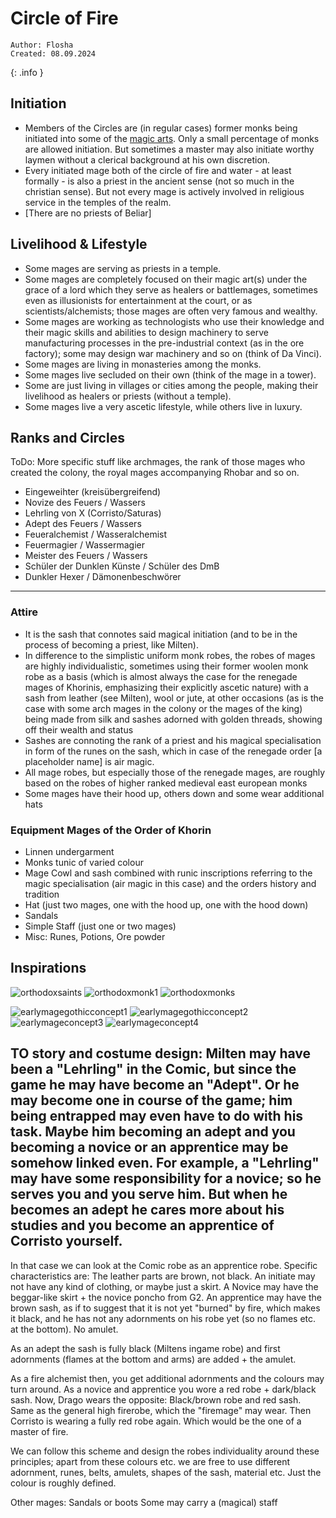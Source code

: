 # Circle of Fire

```
Author: Flosha
Created: 08.09.2024
```
{: .info }


## Initiation

* Members of the Circles are (in regular cases) former monks being initiated into some of the [magic arts](). Only a small percentage of monks are allowed initiation. But sometimes a master may also initiate worthy laymen without a clerical background at his own discretion. 
* Every initiated mage both of the circle of fire and water - at least formally - is also a priest in the ancient sense (not so much in the christian sense). But not every mage is actively involved in religious service in the temples of the realm. 
* [There are no priests of Beliar] 


## Livelihood & Lifestyle

* Some mages are serving as priests in a temple. 
* Some mages are completely focused on their magic art(s) under the grace of a lord which they serve as healers or battlemages, sometimes even as illusionists for entertainment at the court, or as scientists/alchemists; those mages are often very famous and wealthy.
* Some mages are working as technologists who use their knowledge and their magic skills and abilities to design machinery to serve manufacturing processes in the pre-industrial context (as in the ore factory); some may design war machinery and so on (think of Da Vinci).
* Some mages are living in monasteries among the monks.  
* Some mages live secluded on their own (think of the mage in a tower).
* Some are just living in villages or cities among the people, making their livelihood as healers or priests (without a temple).
* Some mages live a very ascetic lifestyle, while others live in luxury. 


## Ranks and Circles

ToDo: More specific stuff like archmages, the rank of those mages who created the colony, the royal mages accompanying Rhobar and so on.

* Eingeweihter (kreisübergreifend)
* Novize des Feuers / Wassers
* Lehrling von X (Corristo/Saturas)
* Adept des Feuers / Wassers
* Feueralchemist / Wasseralchemist
* Feuermagier / Wassermagier
* Meister des Feuers / Wassers
* Schüler der Dunklen Künste / Schüler des DmB
* Dunkler Hexer / Dämonenbeschwörer

---



### Attire

* It is the sash that connotes said magical initiation (and to be in the process of becoming a priest, like Milten). 
* In difference to the simplistic uniform monk robes, the robes of mages are highly individualistic, sometimes using their former woolen monk robe as a basis (which is almost always the case for the renegade mages of Khorinis, emphasizing their explicitly ascetic nature) with a sash from leather (see Milten), wool or jute, at other occasions (as is the case with some arch mages in the colony or the mages of the king) being made from silk and sashes adorned with golden threads, showing off their wealth and status
* Sashes are connoting the rank of a priest and his magical specialisation in form of the runes on the sash, which in case of the renegade order [a placeholder name] is air magic.
* All mage robes, but especially those of the renegade mages, are roughly based on the robes of higher ranked medieval east european monks
* Some mages have their hood up, others down and some wear additional hats


### Equipment Mages of the Order of Khorin

* Linnen undergarment
* Monks tunic of varied colour
* Mage Cowl and sash combined with runic inscriptions referring to the magic specialisation (air magic in this case) and the orders history and tradition
* Hat (just two mages, one with the hood up, one with the hood down)
* Sandals
* Simple Staff (just one or two mages)
* Misc: Runes, Potions, Ore powder


## Inspirations

![orthodoxsaints](/_img/factions/guilds/orthodoxsaints.jpg)
![orthodoxmonk1](/_img/factions/guilds/orthodoxmonk1.JPG)
![orthodoxmonks](/_img/factions/guilds/orthodoxmonks.JPG)

![earlymagegothicconcept1](/_img/factions/guilds/earlymagegothicconcept1.JPG)
![earlymagegothicconcept2](/_img/factions/guilds/earlymagegothicconcept2.JPG)
![earlymageconcept3](/_img/factions/guilds/earlymageconcept3.jpg)
![earlymageconcept4](/_img/factions/guilds/earlymageconcept4.jpg)






TO story and costume design:
Milten may have been a "Lehrling" in the Comic,
but since the game he may have become an "Adept".
Or he may become one in course of the game;
him being entrapped may even have to do with his task.
Maybe him becoming an adept and you becoming a novice
or an apprentice may be somehow linked even. 
For example, a "Lehrling" may have some responsibility
for a novice; so he serves you and you serve him. 
But when he becomes an adept he cares more about his studies
and you become an apprentice of Corristo yourself.
---
In that case we can look at the Comic robe as an apprentice robe.
Specific characteristics are: The leather parts are brown, not black.
An initiate may not have any kind of clothing, or maybe just a skirt.
A Novice may have the beggar-like skirt + the novice poncho from G2.
An apprentice may have the brown sash, as if to suggest that it is
not yet "burned" by fire, which makes it black, and he has not any
adornments on his robe yet (so no flames etc. at the bottom). No amulet.

As an adept the sash is fully black (Miltens ingame robe) and first
adornments (flames at the bottom and arms) are added + the amulet. 

As a fire alchemist then, you get additional adornments and the
colours may turn around. 
As a novice and apprentice you wore a red robe + dark/black sash. 
Now, Drago wears the opposite: Black/brown robe and red sash. 
Same as the general high firerobe, which the "firemage" may wear.
Then Corristo is wearing a fully red robe again. 
Which would be the one of a master of fire. 

We can follow this scheme and design the robes individuality
around these principles; apart from these colours etc. we are
free to use different adornment, runes, belts, amulets, shapes
of the sash, material etc. Just the colour is roughly defined. 



Other mages:
Sandals or boots
Some may carry a (magical) staff